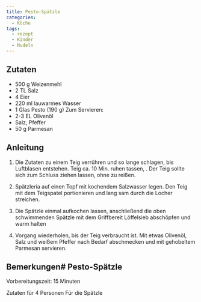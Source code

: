 ```yaml
---
title: Pesto-Spätzle
categories:
  - Küche
tags:
  - rezept
  - Kinder
  - Nudeln
---
```


## Zutaten
* 500 g Weizenmehl
* 2 TL Salz 
* 4 Eier
* 220 ml lauwarmes Wasser 
* 1 Glas Pesto (190 g)
Zum Servieren:
* 2-3 EL Olivenöl 
* Salz, Pfeffer 
* 50 g Parmesan

## Anleitung
1. Die Zutaten zu einem Teig verrühren und so lange schlagen, bis Luftblasen entstehen. Teig ca. 10 Min. ruhen tassen, . Der Teig sollte sich zum Schluss ziehen lassen, ohne zu reißen.

2. Spätzleria auf einen Topf mit kochendem Salzwasser legen. Den Teig mit dem Teigspatel portionieren und lang sam durch die Locher streichen.

3. Die Spätzle einmal aufkochen lassen, anschließend die oben schwimmenden Spätzle mit dem Griffbereit Löffelsieb abschöpfen und warm halten

4. Vorgang wiederholen, bis der Teig verbraucht ist. Mit etwas Olivenöl, Salz und weißem Pfeffer nach Bedarf abschmecken und mit gehobeltem Parmesan servieren.

## Bemerkungen# Pesto-Spätzle

Vorbereitungszeit: 15 Minuten

Zutaten für 4 Personen Für die Spätzle





<!--stackedit_data:
eyJoaXN0b3J5IjpbMzkyMTI2MTIyLDI5MTA2MDQyMl19
-->